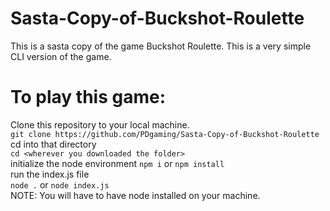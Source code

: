 # Sasta-Copy-of-Buckshot-Roulette
This is a sasta copy of the game Buckshot Roulette. This is a very simple CLI version of the game.

# To play this game:
Clone this repository to your local machine.\
`git clone https://github.com/PDgaming/Sasta-Copy-of-Buckshot-Roulette`\
cd into that directory\
`cd <wherever you downloaded the folder>`\
initialize the node environment
`npm i` or `npm install`\
run the index.js file\
`node .` or `node index.js`\
NOTE: You will have to have node installed on your machine.
